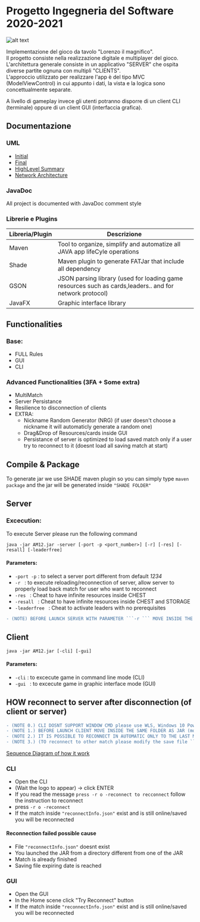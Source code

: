 # Progetto Ingegneria del Software 2020-2021



![alt text](https://github.com/NicolaDean/ingswAM2021-Diana-Dean-Dominici/blob/master/src/main/resources/images/logo.jpg?raw=true)

Implementazione del gioco da tavolo "Lorenzo il magnifico".\
Il progetto consiste nella realizzazione digitale e multiplayer del gioco.\
L'architettura generale consiste in un applicativo "SERVER" che ospita diverse partite ognuna con multipli "CLIENTS".\
L'approccio utilizzato per realizzare l'app è del tipo MVC (ModelViewControl) in cui appunto i dati, la vista e la logica sono concettualmente separate.

A livello di gameplay invece gli utenti potranno disporre di un client CLI (terminale) oppure di un client GUI (interfaccia grafica).

## Documentazione

### UML

* [Initial](https://github.com/NicolaDean/ingswAM2021-Diana-Dean-Dominici/tree/master/Deliveries/UML/Initial/UML.svg)
* [Final](https://github.com/NicolaDean/ingswAM2021-Diana-Dean-Dominici/tree/master/Deliveries/UML/Final)
* [HighLevel Summary](https://github.com/NicolaDean/ingswAM2021-Diana-Dean-Dominici/blob/master/Deliveries/UML/Final/UMLsummary.png)
* [Network Architecture](https://github.com/NicolaDean/ingswAM2021-Diana-Dean-Dominici/blob/master/Deliveries/Network/Network%20structure.png)

### JavaDoc

All project is documented with JavaDoc comment style
### Librerie e Plugins

| Libreria/Plugin  | Descrizione |
| -------------    | ------------- |
| Maven   | Tool to organize, simplify and automatize all JAVA app lifeCyle operations   |
| Shade   | Maven plugin to generate FATJar that include all dependency                             |
| GSON    | JSON parsing library (used for loading game resources such as cards,leaders.. and for network protocol)                        |
| JavaFX  | Graphic interface library                                                                    |


## Functionalities

### Base:
* FULL Rules
* GUI
* CLI
### Advanced Functionalities (3FA + Some extra)
* MultiMatch
* Server Persistance
* Resilience to disconnection of clients
* EXTRA:
   * Nickname Random Generator (NRG) (if user doesn't choose a nickname it will automaticly generate a random one)
   * Drag&Drop of Resources/cards inside GUI
   * Persistance of server is optimized to load saved match only if a user try to reconnect to it (doesnt load all saving match at start)
## Compile & Package
To generate jar we use SHADE maven plugin so you can simply type ```maven package``` and the jar will be generated inside ```"SHADE FOLDER"```
## Server
### Excecution:
To execute Server please run the following command
```
java -jar AM12.jar -server [-port -p <port_number>] [-r] [-res] [-resall] [-leaderfree]
```
#### Parameters:
* ```-port -p```      : to select a server port different from default *1234*
* ```-r ```           : to execute reloading/reconnection of server, allow server to properly load back match for user who want to reconnect
* ```-res ```         : Cheat to have infinite resources inside CHEST
* ```-resall ```      : Cheat to have infinite resources inside CHEST and STORAGE
* ```-leaderfree ```  : Cheat to activate leaders with no prerequisites
```diff
- (NOTE) BEFORE LAUNCH SERVER WITH PARAMETER ```-r ``` MOVE INSIDE THE SAME FOLDER AS JAR (move with cd command)
```
## Client
```java -jar AM12.jar [-cli] [-gui]```

#### Parameters:
* ```-cli```      : to excecute game in command line mode (CLI)
* ```-gui ```     : to excecute game in graphic interface mode (GUI)

## HOW reconnect to server after disconnection (of client or server)
```diff
- (NOTE 0.) CLI DOSNT SUPPORT WINDOW CMD please use WLS, Windows 10 Powershell,MAC,Linux
- (NOTE 1.) BEFORE LAUNCH CLIENT MOVE INSIDE THE SAME FOLDER AS JAR (move with cd command)
- (NOTE 2.) IT IS POSSIBLE TO RECONNECT IN AUTOMATIC ONLY TO THE LAST MATCH ABBANDONED (read note3 to reconnect other match) 
- (NOTE 3.) (TO reconnect to other match please modify the save file ```reconnectInfo.json``` by hand)
```
[Sequence Diagram of how it work](https://github.com/NicolaDean/ingswAM2021-Diana-Dean-Dominici/blob/master/Deliveries/Network/Reconnection.png)
### CLI
* Open the CLI
* (Wait the logo to appear) -> click ENTER
* If you read the message ```press -r o -reconnect to recconnect``` follow the instruction to reconnect
* press ```-r o -reconnect```
* If the match inside ```"reconnectInfo.json"``` exist and is still online/saved you will be reconnected
#### Reconnection failed possible cause
* File ```"reconnectInfo.json"``` doesnt exist
* You launched the JAR from a directory different from one of the JAR
* Match is already finished
* Saving file expiring date is reached
### GUI
* Open the GUI
* In the Home scene click  "Try Reconnect" button
* If the match inside ```"reconnectInfo.json"``` exist and is still online/saved you will be reconnected
